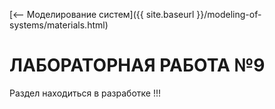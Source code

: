 [⟵ Моделирование систем]({{ site.baseurl }}/modeling-of-systems/materials.html)

# ЛАБОРАТОРНАЯ РАБОТА №9

Раздел находиться в разработке !!!
